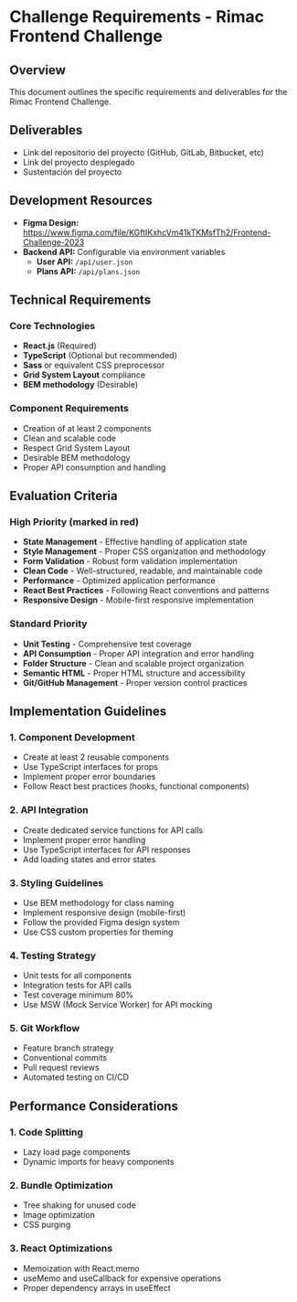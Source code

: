 # Challenge Requirements - Rimac Frontend Challenge

## Overview

This document outlines the specific requirements and deliverables for the Rimac Frontend Challenge.

## Deliverables

- Link del repositorio del proyecto (GitHub, GitLab, Bitbucket, etc)
- Link del proyecto desplegado
- Sustentación del proyecto

## Development Resources

- **Figma Design:** https://www.figma.com/file/KGftIKxhcVm41kTKMsfTh2/Frontend-Challenge-2023
- **Backend API:** Configurable via environment variables
  - **User API:** `/api/user.json`
  - **Plans API:** `/api/plans.json`

## Technical Requirements

### Core Technologies

- **React.js** (Required)
- **TypeScript** (Optional but recommended)
- **Sass** or equivalent CSS preprocessor
- **Grid System Layout** compliance
- **BEM methodology** (Desirable)

### Component Requirements

- Creation of at least 2 components
- Clean and scalable code
- Respect Grid System Layout
- Desirable BEM methodology
- Proper API consumption and handling

## Evaluation Criteria

### High Priority (marked in red)

- **State Management** - Effective handling of application state
- **Style Management** - Proper CSS organization and methodology
- **Form Validation** - Robust form validation implementation
- **Clean Code** - Well-structured, readable, and maintainable code
- **Performance** - Optimized application performance
- **React Best Practices** - Following React conventions and patterns
- **Responsive Design** - Mobile-first responsive implementation

### Standard Priority

- **Unit Testing** - Comprehensive test coverage
- **API Consumption** - Proper API integration and error handling
- **Folder Structure** - Clean and scalable project organization
- **Semantic HTML** - Proper HTML structure and accessibility
- **Git/GitHub Management** - Proper version control practices

## Implementation Guidelines

### 1. Component Development

- Create at least 2 reusable components
- Use TypeScript interfaces for props
- Implement proper error boundaries
- Follow React best practices (hooks, functional components)

### 2. API Integration

- Create dedicated service functions for API calls
- Implement proper error handling
- Use TypeScript interfaces for API responses
- Add loading states and error states

### 3. Styling Guidelines

- Use BEM methodology for class naming
- Implement responsive design (mobile-first)
- Follow the provided Figma design system
- Use CSS custom properties for theming

### 4. Testing Strategy

- Unit tests for all components
- Integration tests for API calls
- Test coverage minimum 80%
- Use MSW (Mock Service Worker) for API mocking

### 5. Git Workflow

- Feature branch strategy
- Conventional commits
- Pull request reviews
- Automated testing on CI/CD

## Performance Considerations

### 1. Code Splitting

- Lazy load page components
- Dynamic imports for heavy components

### 2. Bundle Optimization

- Tree shaking for unused code
- Image optimization
- CSS purging

### 3. React Optimizations

- Memoization with React.memo
- useMemo and useCallback for expensive operations
- Proper dependency arrays in useEffect
